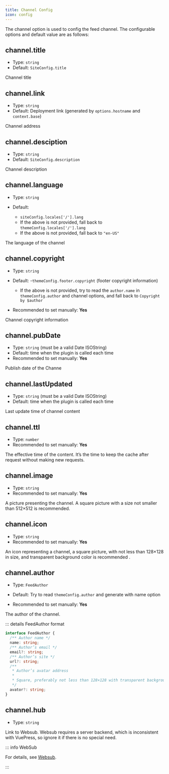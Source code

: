 ```yaml
---
title: Channel Config
icon: config
---
```


The channel option is used to config the feed channel. The configurable options and default value are as follows:

## channel.title

- Type: `string`
- Default: `SiteConfig.title`

Channel title

## channel.link

- Type: `string`
- Default: Deployment link (generated by `options.hostname` and `context.base`)

Channel address

## channel.desciption

- Type: `string`
- Default: `SiteConfig.description`

Channel description

## channel.language

- Type: `string`

- Default:
  - `siteConfig.locales['/'].lang`
  - If the above is not provided, fall back to `themeConfig.locales['/'].lang`
  - If the above is not provided, fall back to `"en-US"`

The language of the channel

## channel.copyright

- Type: `string`

- Default: -`themeConfig.footer.copyright` (footer copyright information)
  - If the above is not provided, try to read the `author.name` in `themeConfig.author` and channel options, and fall back to `Copyright by $author`
- Recommended to set manually: **Yes**

Channel copyright information

## channel.pubDate

- Type: `string` (must be a valid Date ISOString)
- Default: time when the plugin is called each time
- Recommended to set manually: **Yes**

Publish date of the Channe

## channel.lastUpdated

- Type: `string` (must be a valid Date ISOString)
- Default: time when the plugin is called each time

Last update time of channel content

## channel.ttl

- Type: `number`
- Recommended to set manually: **Yes**

The effective time of the content. It’s the time to keep the cache after request without making new requests.

## channel.image

- Type: `string`
- Recommended to set manually: **Yes**

A picture presenting the channel. A square picture with a size not smaller than 512×512 is recommended.

## channel.icon

- Type: `string`
- Recommended to set manually: **Yes**

An icon representing a channel, a square picture, with not less than 128×128 in size, and transparent background color is recommended .

## channel.author

- Type: `FeedAuthor`

- Default: Try to read `themeConfig.author` and generate with name option
- Recommended to set manually: **Yes**

The author of the channel.

::: details FeedAuthor format

```ts
interface FeedAuthor {
  /** Author name */
  name: string;
  /** Author’s email */
  email?: string;
  /** Author’s site */
  url?: string;
  /**
   * Author’s avatar address
   *
   * Square, preferably not less than 128×128 with transparent background
   */
  avator?: string;
}
```

## channel.hub

- Type: `string`

Link to Websub. Websub requires a server backend, which is inconsistent with VuePress, so ignore it if there is no special need.

::: info WebSub

For details, see [Websub](https://w3c.github.io/websub/#subscription-migration).

:::
